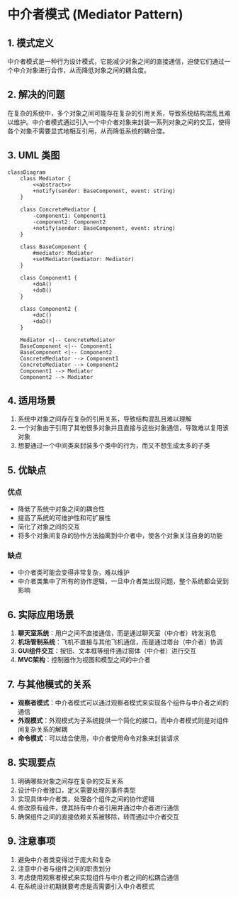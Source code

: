 # 中介者模式 (Mediator Pattern)

## 1. 模式定义

中介者模式是一种行为设计模式，它能减少对象之间的直接通信，迫使它们通过一个中介对象进行合作，从而降低对象之间的耦合度。

## 2. 解决的问题

在复杂的系统中，多个对象之间可能存在复杂的引用关系，导致系统结构混乱且难以维护。中介者模式通过引入一个中介者对象来封装一系列对象之间的交互，使得各个对象不需要显式地相互引用，从而降低系统的耦合度。

## 3. UML 类图

```mermaid
classDiagram
    class Mediator {
        <<abstract>>
        +notify(sender: BaseComponent, event: string)
    }
    
    class ConcreteMediator {
        -component1: Component1
        -component2: Component2
        +notify(sender: BaseComponent, event: string)
    }
    
    class BaseComponent {
        #mediator: Mediator
        +setMediator(mediator: Mediator)
    }
    
    class Component1 {
        +doA()
        +doB()
    }
    
    class Component2 {
        +doC()
        +doD()
    }
    
    Mediator <|-- ConcreteMediator
    BaseComponent <|-- Component1
    BaseComponent <|-- Component2
    ConcreteMediator --> Component1
    ConcreteMediator --> Component2
    Component1 --> Mediator
    Component2 --> Mediator
```

## 4. 适用场景

1. 系统中对象之间存在复杂的引用关系，导致结构混乱且难以理解
2. 一个对象由于引用了其他很多对象并且直接与这些对象通信，导致难以复用该对象
3. 想要通过一个中间类来封装多个类中的行为，而又不想生成太多的子类

## 5. 优缺点

### 优点
- 降低了系统中对象之间的耦合性
- 提高了系统的可维护性和可扩展性
- 简化了对象之间的交互
- 将多个对象间复杂的协作方法抽离到中介者中，使各个对象关注自身的功能

### 缺点
- 中介者类可能会变得非常复杂，难以维护
- 中介者类集中了所有的协作逻辑，一旦中介者类出现问题，整个系统都会受到影响

## 6. 实际应用场景

1. **聊天室系统**：用户之间不直接通信，而是通过聊天室（中介者）转发消息
2. **机场管制系统**：飞机不直接与其他飞机通信，而是通过塔台（中介者）协调
3. **GUI组件交互**：按钮、文本框等组件通过窗体（中介者）进行交互
4. **MVC架构**：控制器作为视图和模型之间的中介者

## 7. 与其他模式的关系

- **观察者模式**：中介者模式可以通过观察者模式来实现各个组件与中介者之间的通信
- **外观模式**：外观模式为子系统提供一个简化的接口，而中介者模式则是对组件间复杂关系的解耦
- **命令模式**：可以结合使用，中介者使用命令对象来封装请求

## 8. 实现要点

1. 明确哪些对象之间存在复杂的交互关系
2. 设计中介者接口，定义需要处理的事件类型
3. 实现具体中介者类，处理各个组件之间的协作逻辑
4. 修改原有组件，使其持有中介者引用并通过中介者进行通信
5. 确保组件之间的直接依赖关系被移除，转而通过中介者交互

## 9. 注意事项

1. 避免中介者类变得过于庞大和复杂
2. 注意中介者与组件之间的职责划分
3. 考虑使用观察者模式来实现组件与中介者之间的松耦合通信
4. 在系统设计初期就要考虑是否需要引入中介者模式